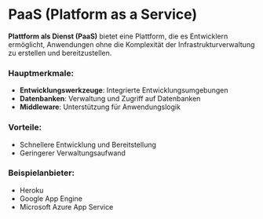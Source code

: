 # PaaS (Platform as a Service)

**Plattform als Dienst (PaaS)** bietet eine Plattform, die es Entwicklern ermöglicht, Anwendungen ohne die Komplexität der Infrastrukturverwaltung zu erstellen und bereitzustellen.

### Hauptmerkmale:
- **Entwicklungswerkzeuge**: Integrierte Entwicklungsumgebungen
- **Datenbanken**: Verwaltung und Zugriff auf Datenbanken
- **Middleware**: Unterstützung für Anwendungslogik

### Vorteile:
- Schnellere Entwicklung und Bereitstellung
- Geringerer Verwaltungsaufwand

### Beispielanbieter:
- Heroku
- Google App Engine
- Microsoft Azure App Service

